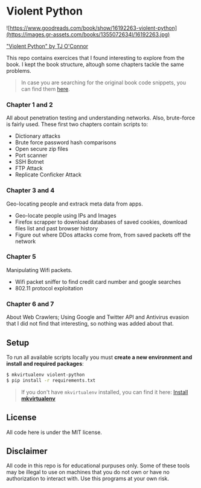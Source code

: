 # Violent Python

![https://www.goodreads.com/book/show/16192263-violent-python](https://images.gr-assets.com/books/1355072634l/16192263.jpg)

["Violent Python" by TJ O'Connor](https://www.amazon.ca/Violent-Python-Cookbook-Penetration-Engineers/dp/1597499579)
  
This repo contains exercices that I found interesting to explore from the book. I kept the book structure, altough some chapters tackle the same problems.

> In case you are searching for the original book code snippets, you can find them [here](
http://booksite.elsevier.com/9781597499576/chapters.php).


 
### Chapter 1 and 2

All about penetration testing and understanding networks. Also, brute-force is fairly used. These first two chapters contain scripts to:
- Dictionary attacks
- Brute force password hash comparisons 
- Open secure zip files
- Port scanner
- SSH Botnet
- FTP Attack
- Replicate Conficker Attack

### Chapter 3 and 4

Geo-locating people and extrack meta data from apps.

- Geo-locate people using IPs and Images
- Firefox scrapper to download databases of saved cookies, download files list and past browser history
- Figure out where DDos attacks come from, from saved packets off the network

### Chapter 5
 
Manipulating Wifi packets.
- Wifi packet sniffer to find credit card number and google searches
- 802.11 protocol exploitation

### Chapter 6 and 7 

About Web Crawlers; Using Google and Twitter API and Antivirus evasion that I did not find that interesting, so nothing was added about that.



## Setup

To run all available scripts locally you must **create a new environment and install and required packages**:

```bash
$ mkvirtualenv violent-python 
$ pip install -r requirements.txt
```

> If you don't have `mkvirtualenv` installed, you can find it here: [Install **mkvirtualenv**](http://virtualenvwrapper.readthedocs.io/en/latest/index.html?highlight=install#introduction)


## License
All code here is under the MIT license.

## Disclaimer 

All code in this repo is for educational purpuses only. Some of these tools may be illegal to use on machines that you do not own or have no authorization to interact with. Use this programs at your own risk. 
